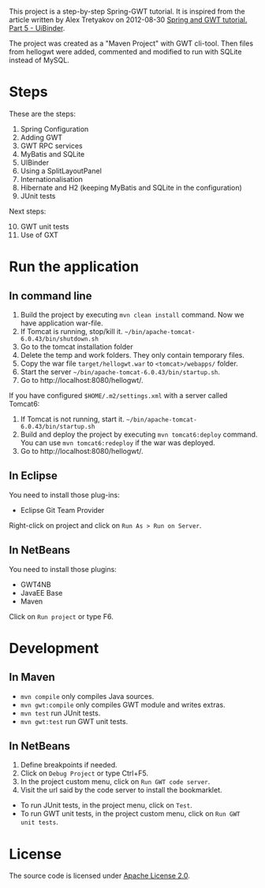 This project is a step-by-step Spring-GWT tutorial.
It is inspired from the article written by Alex Tretyakov on 2012-08-30
[Spring and GWT tutorial. Part 5 - UiBinder](http://alextretyakov.blogspot.fr/2012/08/using-uibinder.html).

The project was created as a "Maven Project" with GWT cli-tool.
Then files from hellogwt were added, commented and modified to run with SQLite instead of MySQL.

# Steps

These are the steps:

1. Spring Configuration
2. Adding GWT
3. GWT RPC services
4. MyBatis and SQLite
5. UIBinder
6. Using a SplitLayoutPanel
7. Internationalisation
8. Hibernate and H2 (keeping MyBatis and SQLite in the configuration)
9. JUnit tests
 
Next steps:

10. GWT unit tests
11. Use of GXT

# Run the application

## In command line

1. Build the project by executing `mvn clean install` command.
   Now we have application war-file.
2. If Tomcat is running, stop/kill it.
   `~/bin/apache-tomcat-6.0.43/bin/shutdown.sh`
3. Go to the tomcat installation folder
4. Delete the temp and work folders. They only contain temporary files.
5. Copy the war file `target/hellogwt.war` to `<tomcat>/webapps/` folder.
6. Start the server
   `~/bin/apache-tomcat-6.0.43/bin/startup.sh`.
7. Go to http://localhost:8080/hellogwt/.

If you have configured `$HOME/.m2/settings.xml` with a server called Tomcat6:

1. If Tomcat is not running, start it.
   `~/bin/apache-tomcat-6.0.43/bin/startup.sh`
2. Build and deploy the project by executing `mvn tomcat6:deploy` command.
   You can use `mvn tomcat6:redeploy` if the war was deployed.
3. Go to http://localhost:8080/hellogwt/.

## In Eclipse

You need to install those plug-ins:
- Eclipse Git Team Provider

Right-click on project and click on `Run As > Run on Server`.

## In NetBeans

You need to install those plugins:
- GWT4NB
- JavaEE Base
- Maven

Click on `Run project` or type F6.

# Development

## In Maven

- `mvn compile` only compiles Java sources.
- `mvn gwt:compile` only compiles GWT module and writes extras.
- `mvn test` run JUnit tests.
- `mvn gwt:test` run GWT unit tests.

## In NetBeans

1. Define breakpoints if needed.
2. Click on `Debug Project` or type Ctrl+F5.
3. In the project custom menu, click on `Run GWT code server`.
4. Visit the url said by the code server to install the bookmarklet.

- To run JUnit tests, in the project menu, click on `Test`.
- To run GWT unit tests, in the project custom menu, click on `Run GWT unit tests`.

# License

The source code is licensed under [Apache License 2.0](http://www.apache.org/licenses/LICENSE-2.0).

